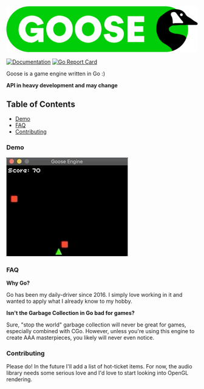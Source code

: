 <img src="logo.png" width="512">

[![Documentation](https://pkg.go.dev/badge/github.com/PapayaJuice/goose)](https://pkg.go.dev/github.com/PapayaJuice/goose) [![Go Report Card](https://goreportcard.com/badge/github.com/papayajuice/goose)](https://goreportcard.com/report/github.com/papayajuice/goose) 

Goose is a game engine written in Go :)

**API in heavy development and may change**

## Table of Contents
- [Demo](#demo)
- [FAQ](#faq)
- [Contributing](#contributing)

### Demo
![Demo GIF](demo.gif)

### FAQ
**Why Go?**

Go has been my daily-driver since 2016. I simply love working in it and wanted to apply what I already know to my hobby.

**Isn't the Garbage Collection in Go bad for games?**

Sure, "stop the world" garbage collection will never be great for games, especially combined with CGo. However, unless you're using this engine to create AAA masterpieces, you likely will never even notice.

### Contributing
Please do! In the future I'll add a list of hot-ticket items. For now, the audio library needs some serious love and I'd love to start looking into OpenGL rendering.
